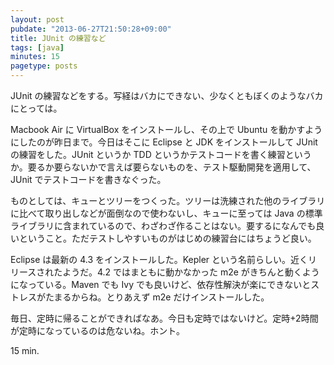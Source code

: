 ```yaml
---
layout: post
pubdate: "2013-06-27T21:50:28+09:00"
title: JUnit の練習など
tags: [java]
minutes: 15
pagetype: posts
---
```

JUnit の練習などをする。写経はバカにできない、少なくともぼくのようなバカにとっては。

Macbook Air に VirtualBox をインストールし、その上で Ubuntu を動かすようにしたのが昨日まで。今日はそこに Eclipse と JDK をインストールして JUnit の練習をした。JUnit というか TDD というかテストコードを書く練習というか。要るか要らないかで言えば要らないものを、テスト駆動開発を適用して、JUnit でテストコードを書きなぐった。

ものとしては、キューとツリーをつくった。ツリーは洗練された他のライブラリに比べて取り出しなどが面倒なので使わないし、キューに至っては Java の標準ライブラリに含まれているので、わざわざ作ることはない。要するになんでも良いということ。ただテストしやすいものがはじめの練習台にはちょうど良い。

Eclipse は最新の 4.3 をインストールした。Kepler という名前らしい。近くリリースされたようだ。4.2 ではまともに動かなかった m2e がきちんと動くようになっている。Maven でも Ivy でも良いけど、依存性解決が楽にできないとストレスがたまるからね。とりあえず m2e だけインストールした。

毎日、定時に帰ることができればなあ。今日も定時ではないけど。定時+2時間が定時になっているのは危ないね。ホント。

15 min.
